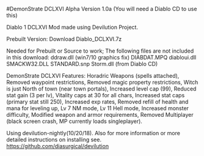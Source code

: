 #DemonStrate DCLXVI
Alpha Version 1.0a (You will need a Diablo CD to use this)

Diablo 1 DCLXVI Mod made using Devilution Project.

Prebuilt Version: Download Diablo_DCLXVI.7z

Needed for Prebuilt or Source to work; 
The following files are not included in this download: 
ddraw.dll (win7/10 graphics fix) 
DIABDAT.MPQ diabloui.dll SMACKW32.DLL STANDARD.snp Storm.dll (from Diablo CD)

DemonStrate DCLXVI Features: 
Horadric Weapons (spells attached), 
Removed waypoint restrictions, 
Removed magic property restrictions, 
Witch is just North of town (near town portals), 
Increased level cap (99), 
Reduced stat gain (3 per lv), 
Vitality caps at 30 for all chars,
Increased stat caps (primary stat still 250), 
Increased exp rates, 
Removed refill of health and mana for leveling up,
Lv 7 NM mode, 
Lv 11 Hell mode, 
Increased monster difficulty, 
Modified weapon and armor requirements, 
Removed Multiplayer (black screen crash, MP currently loads singleplayer).

Using devilution-nightly(10/20/18). Also for more information or more detailed instructions on installing see. https://github.com/diasurgical/devilution
